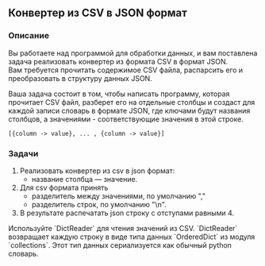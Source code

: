 ## Конвертер из CSV в JSON формат

### Описание

Вы работаете над программой для обработки данных, и вам поставлена задача реализовать конвертер из формата CSV в формат JSON.  
Вам требуется прочитать содержимое CSV файла, распарсить его и преобразовать в структуру данных JSON.

Ваша задача состоит в том, чтобы написать программу, которая прочитает CSV файл, разберет его на отдельные столбцы и создаст для каждой записи словарь в формате JSON, где ключами будут названия столбцов, а значениями - соответствующие значения в этой строке.
```text
[{column -> value}, ... , {column -> value}]
``` 

### Задачи

1. Реализовать конвертер из csv в json формат:  
    - название столбца — значение.
2. Для csv формата принять 
    - разделитель между значениями, по умолчанию ","
    - разделитель строк, по умолчанию "\n".
3. В результате распечатать json строку с отступами равными 4.

<div class="hint">
  Используйте `DictReader` для чтения значений из CSV. `DictReader` возвращает каждую строку в виде типа данных `OrderedDict` из модуля `collections`.  
  Этот тип данных сериализуется как обычный python словарь.
</div>
